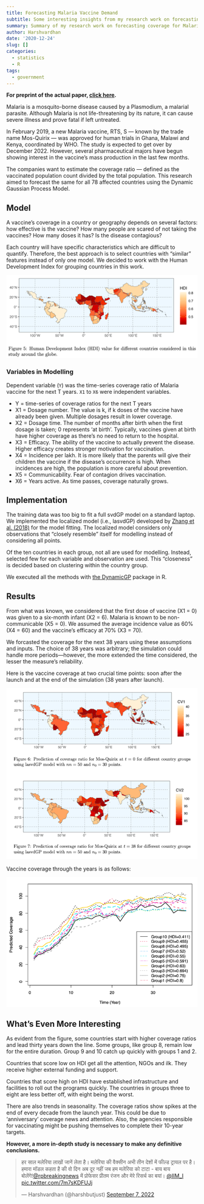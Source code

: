 ```yaml
---
title: Forecasting Malaria Vaccine Demand
subtitle: Some interesting insights from my research work on forecasting demand of Malaria vaccines
summary: Summary of my research work on forecasting coverage for Malaria vaccines
author: Harshvardhan
date: '2020-12-24'
slug: []
categories:
  - statistics
  - R
tags:
  - government
---
```


<script src="{{< blogdown/postref >}}index_files/twitter-widget/widgets.js"></script>

**For preprint of the actual paper, [click here](https://arxiv.org/pdf/2012.11124.pdf).**

Malaria is a mosquito-borne disease caused by a Plasmodium, a malarial parasite. Although Malaria is not life-threatening by its nature, it can cause severe illness and prove fatal if left untreated.

In February 2019, a new Malaria vaccine, RTS, S — known by the trade name Mos-Quirix — was approved for human trials in Ghana, Malawi and Kenya, coordinated by WHO. The study is expected to get over by December 2022. However, several pharmaceutical majors have begun showing interest in the vaccine’s mass production in the last few months.

The companies want to estimate the coverage ratio — defined as the vaccinated population count divided by the total population. This research aimed to forecast the same for all 78 affected countries using the Dynamic Gaussian Process Model.

## Model

A vaccine’s coverage in a country or geography depends on several factors: how effective is the vaccine? How many people are scared of not taking the vaccines? How many doses it has? Is the disease contagious?

Each country will have specific characteristics which are difficult to quantify. Therefore, the best approach is to select countries with “similar” features instead of only one model. We decided to work with the Human Development Index for grouping countries in this work.

![HDI heatmap of world](images/Screenshot%202021-06-17%20at%2010.44.52%20PM.png)

### Variables in Modelling

Dependent variable (`Y`) was the time-series coverage ratio of Malaria vaccine for the next T years. `X1` to `X6` were independent variables.

-   Y = time-series of coverage ratios for the next T years
-   X1 = Dosage number. The value is k, if k doses of the vaccine have already been given. Multiple dosages result in lower coverage.
-   X2 = Dosage time. The number of months after birth when the first dosage is taken; 0 represents ‘at birth’. Typically, vaccines given at birth have higher coverage as there’s no need to return to the hospital.
-   X3 = Efficacy. The ability of the vaccine to actually prevent the disease. Higher efficacy creates stronger motivation for vaccination.
-   X4 = Incidence per lakh. It is more likely that the parents will give their children the vaccine if the disease’s occurrence is high. When incidences are high, the population is more careful about prevention.
-   X5 = Communicability. Fear of contagion drives vaccination.
-   X6 = Years active. As time passes, coverage naturally grows.

## Implementation

The training data was too big to fit a full svdGP model on a standard laptop. We implemented the localized model (i.e., lasvdGP) developed by [Zhang et al. (2018)](https://rdrr.io/cran/DynamicGP/) for the model fitting. The localized model considers only observations that “closely resemble” itself for modelling instead of considering all points.

Of the ten countries in each group, not all are used for modelling. Instead, selected few for each variable and observation are used. This “closeness” is decided based on clustering within the country group.

We executed all the methods with [the DynamicGP](https://rdrr.io/cran/DynamicGP/) package in R.

## Results

From what was known, we considered that the first dose of vaccine (X1 = 0) was given to a six-month infant (X2 = 6). Malaria is known to be non-communicable (X5 = 0). We assumed the average incidence value as 60% (X4 = 60) and the vaccine’s efficacy at 70% (X3 = 70).

We forcasted the coverage for the next 38 years using these assumptions and inputs. The choice of 38 years was arbitrary; the simulation could handle more periods—however, the more extended the time considered, the lesser the measure’s reliability.

Here is the vaccine coverage at two crucial time points: soon after the launch and at the end of the simulation (38 years after launch).

![Vaccine coverage at t=0 and t=38](images/Screenshot%202021-06-17%20at%2011.04.25%20PM.png)

Vaccine coverage through the years is as follows:

![vaccine coverage ratio over the years](images/Screenshot%202021-06-17%20at%2011.22.23%20PM.png)

## What’s Even More Interesting

As evident from the figure, some countries start with higher coverage ratios and lead thirty years down the line. Some groups, like group 8, remain low for the entire duration. Group 9 and 10 catch up quickly with groups 1 and 2.

Countries that score low on HDI get all the attention, NGOs and ilk. They receive higher external funding and support.

Countries that score high on HDI have established infrastructure and facilities to roll out the programs quickly. The countries in groups three to eight are less better off, with eight being the worst.

There are also trends in seasonality. The coverage ratios show spikes at the end of every decade from the launch year. This could be due to ‘anniversary’ coverage news and attention. Also, the agencies responsible for vaccinating might be pushing themselves to complete their 10-year targets.

**However, a more in-depth study is necessary to make any definitive conclusions.**

<blockquote class="twitter-tweet" data-width="550" data-lang="en" data-dnt="true" data-theme="light"><p lang="hi" dir="ltr">हर साल मलेरिया लाखों जानें लेता है। मलेरिया की वैक्सीन अभी तीन देशों में फील्ड ट्रायल पर है। हमारा मॉडल कहता है की वो दिन अब दूर नहीं जब हम मलेरिया को टाटा - बाय बाय बोलेंगे!<a href="https://twitter.com/rpbreakingnews?ref_src=twsrc%5Etfw">@rpbreakingnews</a> में प्रोफेसर प्रीतम रंजन और मेरे रिसर्च का बयां। <a href="https://twitter.com/IIM_I?ref_src=twsrc%5Etfw">@IIM_I</a> <a href="https://t.co/7m7sKDFUJj">pic.twitter.com/7m7sKDFUJj</a></p>&mdash; Harshvardhan (@harshbutjust) <a href="https://twitter.com/harshbutjust/status/1567357305787744256?ref_src=twsrc%5Etfw">September 7, 2022</a></blockquote>
